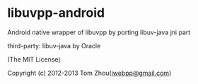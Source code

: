 libuvpp-android
===============

Android native wrapper of libuvpp by porting libuv-java jni part

third-party: libuv-java by Oracle



(The MIT License)

Copyright (c) 2012-2013 Tom Zhou(iwebpp@gmail.com)

